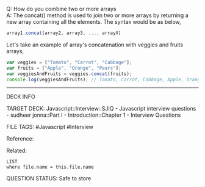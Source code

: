 Q: How do you combine two or more arrays  
A: The concat() method is used to join two or more arrays by returning a new array containing all the elements. The syntax would be as below,
```javascript
array1.concat(array2, array3, ..., arrayX)
```
Let's take an example of array's concatenation with veggies and fruits arrays,
```javascript
var veggies = ["Tomato", "Carrot", "Cabbage"];
var fruits = ["Apple", "Orange", "Pears"];
var veggiesAndFruits = veggies.concat(fruits);
console.log(veggiesAndFruits); // Tomato, Carrot, Cabbage, Apple, Orange, Pears
```
<!--ID: 1693596691274-->

---

DECK INFO

TARGET DECK: Javascript::Interview::SJIQ - Javascript interview questions - sudheer jonna::Part I - Introduction::Chapter 1 - Interview Questions

FILE TAGS: #Javascript #Interview

Reference:

Related:

```dataview
LIST
where file.name = this.file.name
```

QUESTION STATUS: Safe to store